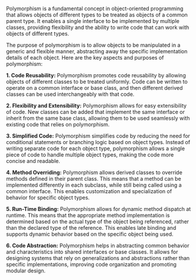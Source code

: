 Polymorphism is a fundamental concept in object-oriented programming that allows objects of different types to be treated as objects of a common parent type. It enables a single interface to be implemented by multiple classes, providing flexibility and the ability to write code that can work with objects of different types.

The purpose of polymorphism is to allow objects to be manipulated in a generic and flexible manner, abstracting away the specific implementation details of each object. Here are the key aspects and purposes of polymorphism:

**1. Code Reusability:** Polymorphism promotes code reusability by allowing objects of different classes to be treated uniformly. Code can be written to operate on a common interface or base class, and then different derived classes can be used interchangeably with that code.

**2. Flexibility and Extensibility:** Polymorphism allows for easy extensibility of code. New classes can be added that implement the same interface or inherit from the same base class, allowing them to be used seamlessly with existing code that relies on polymorphism.

**3. Simplified Code:** Polymorphism simplifies code by reducing the need for conditional statements or branching logic based on object types. Instead of writing separate code for each object type, polymorphism allows a single piece of code to handle multiple object types, making the code more concise and readable.

**4. Method Overriding:** Polymorphism allows derived classes to override methods defined in their parent class. This means that a method can be implemented differently in each subclass, while still being called using a common interface. This enables customization and specialization of behavior for specific object types.

**5. Run-Time Binding:** Polymorphism allows for dynamic method dispatch at runtime. This means that the appropriate method implementation is determined based on the actual type of the object being referenced, rather than the declared type of the reference. This enables late binding and supports dynamic behavior based on the specific object being used.

**6. Code Abstraction:** Polymorphism helps in abstracting common behavior and characteristics into shared interfaces or base classes. It allows for designing systems that rely on generalizations and abstractions rather than specific implementations, improving code organization and promoting modular design.